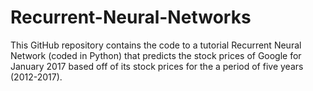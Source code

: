 # Recurrent-Neural-Networks
This GitHub repository contains the code to a tutorial Recurrent Neural Network (coded in Python) that predicts the stock prices of Google for January 2017 based off of its stock prices for the a period of five years (2012-2017).
